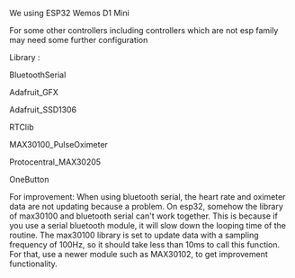 We using ESP32 Wemos D1 Mini

For some other controllers including controllers which are not esp family may need some further configuration

Library :

BluetoothSerial

Adafruit_GFX

Adafruit_SSD1306

RTClib

MAX30100_PulseOximeter

Protocentral_MAX30205

OneButton

For improvement:
When using bluetooth serial, the heart rate and oximeter data are not updating because a problem. On esp32, somehow the library of max30100 and bluetooth serial can't work together. This is because if you use a serial bluetooth module, it will slow down the looping time of the routine. The max30100 library is set to update data with a sampling frequency of 100Hz, so it should take less than 10ms to call this function.
For that, use a newer module such as MAX30102, to get improvement functionality.